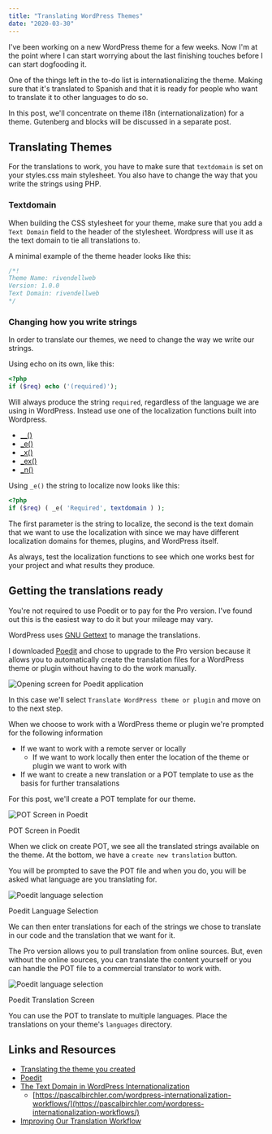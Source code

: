 ```yaml
---
title: "Translating WordPress Themes"
date: "2020-03-30"
---
```


I've been working on a new WordPress theme for a few weeks. Now I'm at the point where I can start worrying about the last finishing touches before I can start dogfooding it.

One of the things left in the to-do list is internationalizing the theme. Making sure that it's translated to Spanish and that it is ready for people who want to translate it to other languages to do so.

In this post, we'll concentrate on theme i18n (internationalization) for a theme. Gutenberg and blocks will be discussed in a separate post.

## Translating Themes

For the translations to work, you have to make sure that `textdomain` is set on your styles.css main stylesheet. You also have to change the way that you write the strings using PHP.

### Textdomain

When building the CSS stylesheet for your theme, make sure that you add a `Text Domain` field to the header of the stylesheet. Wordpress will use it as the text domain to tie all translations to.

A minimal example of the theme header looks like this:

```css
/*!
Theme Name: rivendellweb
Version: 1.0.0
Text Domain: rivendellweb
*/
```

### Changing how you write strings

In order to translate our themes, we need to change the way we write our strings.

Using echo on its own, like this:

```php
<?php
if ($req) echo ('(required)');
```

Will always produce the string `required`, regardless of the language we are using in WordPress. Instead use one of the localization functions built into Wordpress.

* [\_\_()](https://developer.wordpress.org/reference/functions/__/)
* [\_e()](https://developer.wordpress.org/reference/functions/_e/)
* [\_x()](https://developer.wordpress.org/reference/functions/_x/)
* [\_ex()](https://developer.wordpress.org/reference/functions/_ex/)
* [\_n()](https://developer.wordpress.org/reference/functions/_n/)

Using `_e()` the string to localize now looks like this:

```php
<?php
if ($req) ( _e( 'Required', textdomain ) );
```

The first parameter is the string to localize, the second is the text domain that we want to use the localization with since we may have different localization domains for themes, plugins, and WordPress itself.

As always, test the localization functions to see which one works best for your project and what results they produce.

## Getting the translations ready

You're not required to use Poedit or to pay for the Pro version. I've found out this is the easiest way to do it but your mileage may vary.

WordPress uses [GNU Gettext](https://www.gnu.org/software/gettext/) to manage the translations.

I downloaded [Poedit](https://poedit.net) and chose to upgrade to the Pro version because it allows you to automatically create the translation files for a WordPress theme or plugin without having to do the work manually.

![Opening screen for Poedit application](/https://res.cloudinary.com/dfh6ihzvj/image/upload/c_scale,w_500/f_auto,q_auto/poedit-01)

In this case we'll select `Translate WordPress theme or plugin` and move on to the next step.

When we choose to work with a WordPress theme or plugin we're prompted for the following information

* If we want to work with a remote server or locally
  * If we want to work locally then enter the location of the theme or plugin we want to work with
* If we want to create a new translation or a POT template to use as the basis for further transalations

For this post, we'll create a POT template for our theme.

![POT Screen in Poedit](/https://res.cloudinary.com/dfh6ihzvj/image/upload/c_scale,w_500/f_auto,q_auto/poedit-03)

POT Screen in Poedit

When we click on create POT, we see all the translated strings available on the theme. At the bottom, we have a `create new translation` button.

You will be prompted to save the POT file and when you do, you will be asked what language are you translating for.

![Poedit language selection](/https://res.cloudinary.com/dfh6ihzvj/image/upload/c_scale,w_500/f_auto,q_auto/poedit-04)

Poedit Language Selection

We can then enter translations for each of the strings we chose to translate in our code and the translation that we want for it.

The Pro version allows you to pull translation from online sources. But, even without the online sources, you can translate the content yourself or you can handle the POT file to a commercial translator to work with.

![Poedit language selection](/https://res.cloudinary.com/dfh6ihzvj/image/upload/c_scale,w_500/f_auto,q_auto/poedit-05)

Poedit Translation Screen

You can use the POT to translate to multiple languages. Place the translations on your theme's `languages` directory.

## Links and Resources

* [Translating the theme you created](https://wpml.org/documentation/support/translating-the-theme-you-created/)
* [Poedit](https://poedit.net/)
* [The Text Domain in WordPress Internationalization](https://pascalbirchler.com/text-domain-wordpress-internationalization/)
  * [https://pascalbirchler.com/wordpress-internationalization-workflows/](https://pascalbirchler.com/wordpress-internationalization-workflows/)
* [Improving Our Translation Workflow](https://required.com/en/translation-workflow-glotpress-traduttore/)
